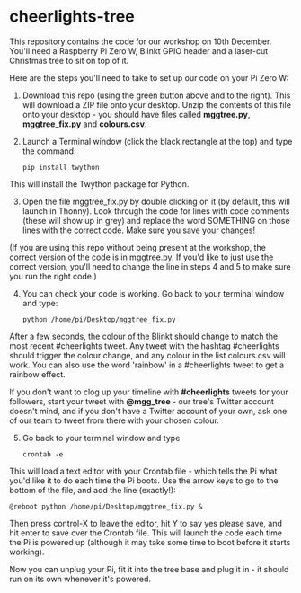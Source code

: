 # cheerlights-tree

This repository contains the code for our workshop on 10th December. You'll need a Raspberry Pi Zero W, Blinkt GPIO header and a laser-cut Christmas tree to sit on top of it.

Here are the steps you'll need to take to set up our code on your Pi Zero W:

1. Download this repo (using the green button above and to the right). This will download a ZIP file onto your desktop. Unzip the contents of this file onto your desktop - you should have files called **mggtree.py**, **mggtree_fix.py** and **colours.csv**.

2. Launch a Terminal window (click the black rectangle at the top) and type the command:
    
    `pip install twython`

This will install the Twython package for Python.

3. Open the file mggtree_fix.py by double clicking on it (by default, this will launch in Thonny). Look through the code for lines with code comments (these will show up in grey) and replace the word SOMETHING on those lines with the correct code. Make sure you save your changes!

(If you are using this repo without being present at the workshop, the correct version of the code is in mggtree.py. If you'd like to just use the correct version, you'll need to change the line in steps 4 and 5 to make sure you run the right code.)

4. You can check your code is working. Go back to your terminal window and type:

    `python /home/pi/Desktop/mggtree_fix.py`

After a few seconds, the colour of the Blinkt should change to match the most recent #cheerlights tweet. Any tweet with the hashtag #cheerlights should trigger the colour change, and any colour in the list colours.csv will work. You can also use the word 'rainbow' in a #cheerlights tweet to get a rainbow effect.

If you don't want to clog up your timeline with **#cheerlights** tweets for your followers, start your tweet with **@mgg_tree** - our tree's Twitter account doesn't mind, and if you don't have a Twitter account of your own, ask one of our team to tweet from there with your chosen colour.

5. Go back to your terminal window and type
    
    `crontab -e`
    
This will load a text editor with your Crontab file - which tells the Pi what you'd like it to do each time the Pi boots. Use the arrow keys to go to the bottom of the file, and add the line (exactly!):

`@reboot python /home/pi/Desktop/mggtree_fix.py &`

Then press control-X to leave the editor, hit Y to say yes please save, and hit enter to save over the Crontab file. This will launch the code each time the Pi is powered up (although it may take some time to boot before it starts working).

Now you can unplug your Pi, fit it into the tree base and plug it in - it should run on its own whenever it's powered.
